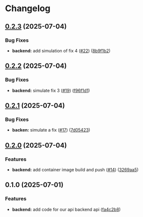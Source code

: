 # Changelog

## [0.2.3](https://github.com/mos2dl-homelab/devops-project/compare/backend-v0.2.2...backend-v0.2.3) (2025-07-04)


### Bug Fixes

* **backend:** add simulation of fix 4 ([#22](https://github.com/mos2dl-homelab/devops-project/issues/22)) ([8b9f1b2](https://github.com/mos2dl-homelab/devops-project/commit/8b9f1b282ce188f61dee1df6250280bfdb6fa1ca))

## [0.2.2](https://github.com/mos2dl-homelab/devops-project/compare/backend-v0.2.1...backend-v0.2.2) (2025-07-04)


### Bug Fixes

* **backend:** simulate fix 3 ([#19](https://github.com/mos2dl-homelab/devops-project/issues/19)) ([f96f1d1](https://github.com/mos2dl-homelab/devops-project/commit/f96f1d115ffa06cae1e2bc43a425a1cfa15fc253))

## [0.2.1](https://github.com/MoS2DL-Homelab/devops-project/compare/backend-v0.2.0...backend-v0.2.1) (2025-07-04)


### Bug Fixes

* **backen:** simulate a fix ([#17](https://github.com/MoS2DL-Homelab/devops-project/issues/17)) ([7d05423](https://github.com/MoS2DL-Homelab/devops-project/commit/7d05423699e1eddb93ab73760b544871eee4cb84))

## [0.2.0](https://github.com/MoS2DL-Homelab/devops-project/compare/backend-v0.1.0...backend-v0.2.0) (2025-07-04)


### Features

* **backend:** add container image build and push ([#14](https://github.com/MoS2DL-Homelab/devops-project/issues/14)) ([3269aa5](https://github.com/MoS2DL-Homelab/devops-project/commit/3269aa555c76c84e95ec789a5e31c2a7ff2092c2))

## 0.1.0 (2025-07-01)


### Features

* **backend:** add code for our api backend api ([fa4c2b8](https://github.com/MoS2DL-Homelab/devops-project/commit/fa4c2b8ff66484cd6f3ae300c2c305b09c45f3a6))
